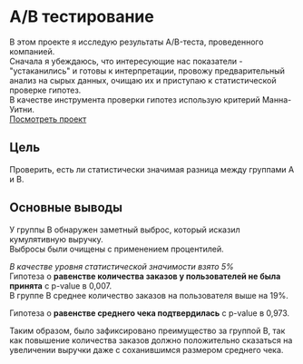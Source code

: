 # A/B тестирование
В этом проекте я исследую результаты A/B-теста, проведенного компанией.  
Сначала я убеждаюсь, что интересующие нас показатели - "устаканились" и готовы к интерпретации, провожу предварительный анализ на сырых данных, очищаю их и приступаю к статистической проверке гипотез.  
В качестве инструмента проверки гипотез использую  критерий Манна-Уитни.  
[Посмотреть проект](/А-Б%20тест/4_A_B_test.ipynb)

## Цель
Проверить, есть ли статистически значимая разница между группами A и B.

## Основные выводы  
У группы B обнаружен заметный выброс, который исказил кумулятивную выручку.  
Выбросы были очищены с применением процентилей.  

*В качестве уровня статистической значимости взято 5%*  
Гипотеза о **равенстве количества заказов у пользователей не была принята** с p-value в 0,007.  
В группе B среднее количество заказов на пользователя выше на 19%.  

Гипотеза о **равенстве среднего чека подтвердилась** с p-value в 0,973.  

Таким образом, было зафиксировано преимущество за группой B, так как повышение количества заказов должно положительно сказаться на увеличении выручки даже с соханившимся размером среднего чека.
